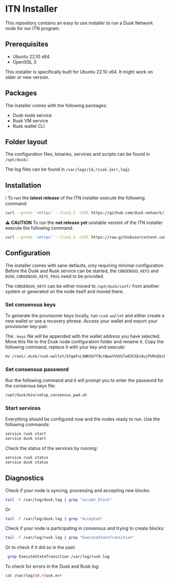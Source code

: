 # ITN Installer

This repository contains an easy to use installer to run a Dusk Network node for our ITN program.

## Prerequisites

- Ubuntu 22.10 x64
- OpenSSL 3

This installer is specifically built for Ubuntu 22.10 x64. It might work on older or new version.

## Packages

The installer comes with the following packages:
- Dusk node service
- Rusk VM service
- Rusk wallet CLI

## Folder layout 

The configuration files, binaries, services and scripts can be found in `/opt/dusk/`. 

The log files can be found in `/var/logs/{d,r}usk.{err,log}`.

## Installation

:information_source: To run the **latest release** of the ITN installer execute the following command:
```sh
curl --proto '=https' --tlsv1.2 -sSfL https://github.com/dusk-network/itn-installer/releases/download/v0.0.4/itn-installer.sh | sudo sh
```

:warning: **CAUTION** To run the **not release yet** unstable version of the ITN installer execute the following command:
```sh
curl --proto '=https' --tlsv1.2 -sSfL https://raw.githubusercontent.com/dusk-network/itn-installer/main/itn-installer.sh | sudo sh
```

## Configuration

The installer comes with sane defaults, only requiring minimal configuration. Before the Dusk and Rusk service can be started, the `CONSENSUS_KEYS` and `DUSK_CONSENSUS_KEYS_PASS` need to be provided. 

The `CONSENSUS_KEYS` can be either moved to `/opt/dusk/conf/` from another system or generated on the node itself and moved there. 

### Set consensus keys

To generate the provisioner keys locally, run `rusk-wallet` and either create a new wallet or use a recovery phrase. Access your wallet and export your provisioner key-pair. 

The `.keys` file will be appended with the wallet address you have selected. Move this file to the Dusk node configuration folder and rename it. Copy the following command, replace it with your key and execute:
```sh
mv /root/.dusk/rusk-wallet/5YgmFvL5WKVbff9LtNwaY5VU17w93CXEs9ujPVRnEkcDko6Fsiv9moNBG1B2qxSh6F2m4qqDGvBFMThSii431BzN.keys /opt/dusk/conf/consensus.keys
```

### Set consensus password

Run the following command and it will prompt you to enter the password for the consensus keys file:
```sh
/opt/dusk/bin/setup_consensus_pwd.sh
```

### Start services

Everything should be configured now and the nodes ready to run. Use the following commands:
```sh
service rusk start
service dusk start
```

Check the status of the services by running:
```sh
service rusk status
service dusk status
```

## Diagnostics

Check if your node is syncing, processing and accepting new blocks:
```sh
tail -F /var/log/dusk.log | grep "accept_block"
```
Or
```sh
tail -F /var/log/dusk.log | grep "Accepted"
```

Check if your node is participating in consensus and trying to create blocks:
```sh
tail -F /var/log/rusk.log | grep "ExecuteStateTransition"
```

Or to check if it did so in the past:
```sh
 grep ExecuteStateTransition /var/log/rusk.log
```

To check for errors in the Dusk and Rusk log:
```sh
cat /var/log/{d,r}usk.err
```
